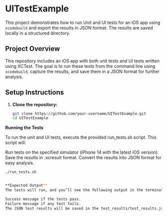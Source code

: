 # UITestExample

This project demonstrates how to run Unit and UI tests for an iOS app using `xcodebuild` and export the results in JSON format. The results are saved locally in a structured directory.

## Project Overview

This repository includes an iOS app with both unit tests and UI tests written using XCTest. The goal is to run these tests from the command line using `xcodebuild`, capture the results, and save them in a JSON format for further analysis.

## Setup Instructions

1. **Clone the repository:**
   ```bash
   git clone https://github.com/your-username/UITestExample.git
   cd UITestExample
   
**Running the Tests**

To run the unit and UI tests, execute the provided run_tests.sh script. This script will:

Run tests on the specified simulator (iPhone 14 with the latest iOS version).
Save the results in .xcresult format.
Convert the results into JSON format for easy analysis.

   ```bash
   ./run_tests.sh


**Expected Output**
The tests will run, and you’ll see the following output in the terminal:

Success message if the tests pass.
Failure message if any test fails.
The JSON test results will be saved in the test_results/test_results.json file.


